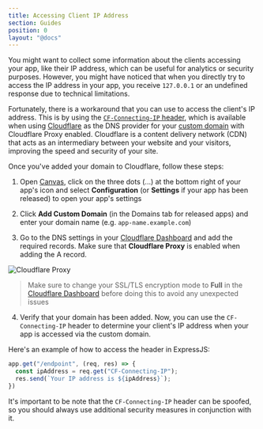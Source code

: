 ```yaml
---
title: Accessing Client IP Address
section: Guides
position: 0
layout: "@docs"
---
```


You might want to collect some information about the clients accessing your app, like their IP address, which can be useful for analytics or security purposes. However, you might have noticed that when you directly try to access the IP address in your app, you receive `127.0.0.1` or an undefined response due to technical limitations.

Fortunately, there is a workaround that you can use to access the client's IP address. This is by using the [`CF-Connecting-IP` header](https://developers.cloudflare.com/fundamentals/get-started/reference/http-request-headers/#cf-connecting-ip), which is available when using [Cloudflare](https://www.cloudflare.com/) as the DNS provider for your [custom domain](/docs/en/basics/micros#custom-domains) with Cloudflare Proxy enabled. Cloudflare is a content delivery network (CDN) that acts as an intermediary between your website and your visitors, improving the speed and security of your site.

Once you've added your domain to Cloudflare, follow these steps:

1. Open [Canvas](https://deta.space/), click on the three dots (...) at the bottom right of your app's icon and select **Configuration** (or **Settings** if your app has been released) to open your app's settings

2. Click **Add Custom Domain** (in the Domains tab for released apps) and enter your domain name (e.g. `app-name.example.com`)

3. Go to the DNS settings in your [Cloudflare Dashboard](https://dash.cloudflare.com/) and add the required records. Make sure that **Cloudflare Proxy** is enabled when adding the A record.

![Cloudflare Proxy](/docs_assets/guides/accessing-client-ip-address/cloudflare-proxy.png)

> Make sure to change your SSL/TLS encryption mode to **Full** in the [Cloudflare Dashboard](https://dash.cloudflare.com/) before doing this to avoid any unexpected issues

4. Verify that your domain has been added. Now, you can use the `CF-Connecting-IP` header to determine your client's IP address when your app is accessed via the custom domain.

Here's an example of how to access the header in ExpressJS:

```js
app.get("/endpoint", (req, res) => {
  const ipAddress = req.get("CF-Connecting-IP");
  res.send(`Your IP address is ${ipAddress}`);
})
```

It's important to be note that the `CF-Connecting-IP` header can be spoofed, so you should always use additional security measures in conjunction with it.
